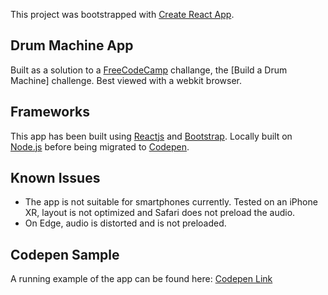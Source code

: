 This project was bootstrapped with [Create React App](https://github.com/facebook/create-react-app).

## Drum Machine App

Built as a solution to a [FreeCodeCamp](https://www.freecodecamp.org) challange, the [Build a Drum Machine] challenge. Best viewed with a webkit browser.

## Frameworks

This app has been built using [Reactjs](https://reactjs.org) and [Bootstrap](https://reactjs.org). Locally built on [Node.js](https://nodejs.org/) before being migrated to [Codepen](https://codepen.io).

## Known Issues

- The app is not suitable for smartphones currently. Tested on an iPhone XR, layout is not optimized and Safari does not preload the audio.
- On Edge, audio is distorted and is not preloaded.

## Codepen Sample

A running example of the app can be found here: [Codepen Link](TODO)
